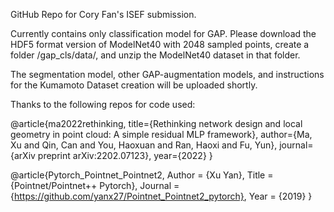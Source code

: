 GitHub Repo for Cory Fan's ISEF submission.

Currently contains only classification model for GAP. Please download the HDF5 format version of ModelNet40 with 2048 sampled points, create a folder /gap_cls/data/, and unzip the ModelNet40 dataset in that folder.

The segmentation model, other GAP-augmentation models, and instructions for the Kumamoto Dataset creation will be uploaded shortly.

Thanks to the following repos for code used:

@article{ma2022rethinking,
    title={Rethinking network design and local geometry in point cloud: A simple residual MLP framework},
    author={Ma, Xu and Qin, Can and You, Haoxuan and Ran, Haoxi and Fu, Yun},
    journal={arXiv preprint arXiv:2202.07123},
    year={2022}
}

@article{Pytorch_Pointnet_Pointnet2,
      Author = {Xu Yan},
      Title = {Pointnet/Pointnet++ Pytorch},
      Journal = {https://github.com/yanx27/Pointnet_Pointnet2_pytorch},
      Year = {2019}
}

